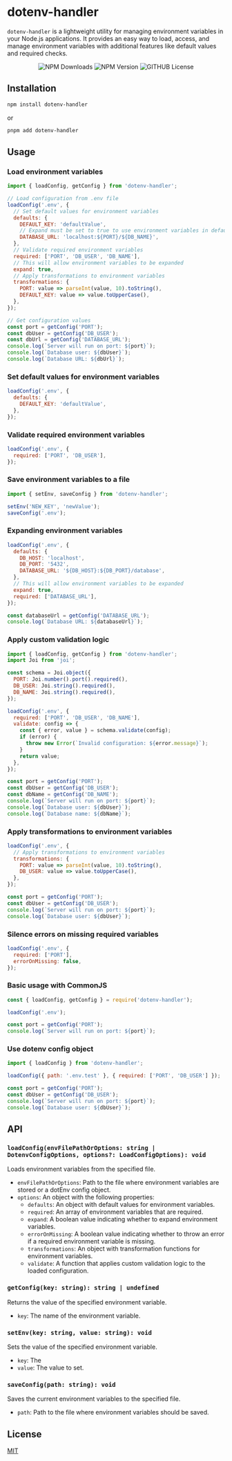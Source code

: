 # dotenv-handler

`dotenv-handler` is a lightweight utility for managing environment variables in your Node.js applications. It provides an easy way to load, access, and manage environment variables with additional features like default values and required checks.

<p align="center">
  <img src="https://img.shields.io/npm/dt/dotenv-handler" alt="NPM Downloads">
  <img src="https://img.shields.io/npm/v/dotenv-handler" alt="NPM Version">
  <img src="https://img.shields.io/github/license/N1ghtHunter/dotenv-handler" alt="GITHUB License">
</p>

## Installation

```sh
npm install dotenv-handler
```

or

```sh
pnpm add dotenv-handler
```

## Usage

### Load environment variables

```js
import { loadConfig, getConfig } from 'dotenv-handler';

// Load configuration from .env file
loadConfig('.env', {
  // Set default values for environment variables
  defaults: {
    DEFAULT_KEY: 'defaultValue',
    // Expand must be set to true to use environment variables in default values
    DATABASE_URL: 'localhost:${PORT}/${DB_NAME}',
  },
  // Validate required environment variables
  required: ['PORT', 'DB_USER', 'DB_NAME'],
  // This will allow environment variables to be expanded
  expand: true,
  // Apply transformations to environment variables
  transformations: {
    PORT: value => parseInt(value, 10).toString(),
    DEFAULT_KEY: value => value.toUpperCase(),
  },
});

// Get configuration values
const port = getConfig('PORT');
const dbUser = getConfig('DB_USER');
const dbUrl = getConfig('DATABASE_URL');
console.log(`Server will run on port: ${port}`);
console.log(`Database user: ${dbUser}`);
console.log(`Database URL: ${dbUrl}`);
```

### Set default values for environment variables

```js
loadConfig('.env', {
  defaults: {
    DEFAULT_KEY: 'defaultValue',
  },
});
```

### Validate required environment variables

```js
loadConfig('.env', {
  required: ['PORT', 'DB_USER'],
});
```

### Save environment variables to a file

```js
import { setEnv, saveConfig } from 'dotenv-handler';

setEnv('NEW_KEY', 'newValue');
saveConfig('.env');
```

### Expanding environment variables

```js
loadConfig('.env', {
  defaults: {
    DB_HOST: 'localhost',
    DB_PORT: '5432',
    DATABASE_URL: '${DB_HOST}:${DB_PORT}/database',
  },
  // This will allow environment variables to be expanded
  expand: true,
  required: ['DATABASE_URL'],
});

const databaseUrl = getConfig('DATABASE_URL');
console.log(`Database URL: ${databaseUrl}`);
```

### Apply custom validation logic

```js
import { loadConfig, getConfig } from 'dotenv-handler';
import Joi from 'joi';

const schema = Joi.object({
  PORT: Joi.number().port().required(),
  DB_USER: Joi.string().required(),
  DB_NAME: Joi.string().required(),
});

loadConfig('.env', {
  required: ['PORT', 'DB_USER', 'DB_NAME'],
  validate: config => {
    const { error, value } = schema.validate(config);
    if (error) {
      throw new Error(`Invalid configuration: ${error.message}`);
    }
    return value;
  },
});

const port = getConfig('PORT');
const dbUser = getConfig('DB_USER');
const dbName = getConfig('DB_NAME');
console.log(`Server will run on port: ${port}`);
console.log(`Database user: ${dbUser}`);
console.log(`Database name: ${dbName}`);
```

### Apply transformations to environment variables

```js
loadConfig('.env', {
  // Apply transformations to environment variables
  transformations: {
    PORT: value => parseInt(value, 10).toString(),
    DB_USER: value => value.toUpperCase(),
  },
});

const port = getConfig('PORT');
const dbUser = getConfig('DB_USER');
console.log(`Server will run on port: ${port}`);
console.log(`Database user: ${dbUser}`);
```

### Silence errors on missing required variables

```js
loadConfig('.env', {
  required: ['PORT'],
  errorOnMissing: false,
});
```

### Basic usage with CommonJS

```js
const { loadConfig, getConfig } = require('dotenv-handler');

loadConfig('.env');

const port = getConfig('PORT');
console.log(`Server will run on port: ${port}`);
```

### Use dotenv config object

```js
import { loadConfig } from 'dotenv-handler';

loadConfig({ path: '.env.test' }, { required: ['PORT', 'DB_USER'] });

const port = getConfig('PORT');
const dbUser = getConfig('DB_USER');
console.log(`Server will run on port: ${port}`);
console.log(`Database user: ${dbUser}`);
```

## API

### `loadConfig(envFilePathOrOptions: string | DotenvConfigOptions, options?: LoadConfigOptions): void`

Loads environment variables from the specified file.

- `envFilePathOrOptions`: Path to the file where environment variables are stored or a dotEnv config object.
- `options`: An object with the following properties:
  - `defaults`: An object with default values for environment variables.
  - `required`: An array of environment variables that are required.
  - `expand`: A boolean value indicating whether to expand environment variables.
  - `errorOnMissing`: A boolean value indicating whether to throw an error if a
    required environment variable is missing.
  - `transformations`: An object with transformation functions for environment variables.
  - `validate`: A function that applies custom validation logic to the loaded configuration.

### `getConfig(key: string): string | undefined`

Returns the value of the specified environment variable.

- `key`: The name of the environment variable.

### `setEnv(key: string, value: string): void`

Sets the value of the specified environment variable.

- `key`: The
- `value`: The value to set.

### `saveConfig(path: string): void`

Saves the current environment variables to the specified file.

- `path`: Path to the file where environment variables should be saved.

## License

[MIT](https://choosealicense.com/licenses/mit/)
